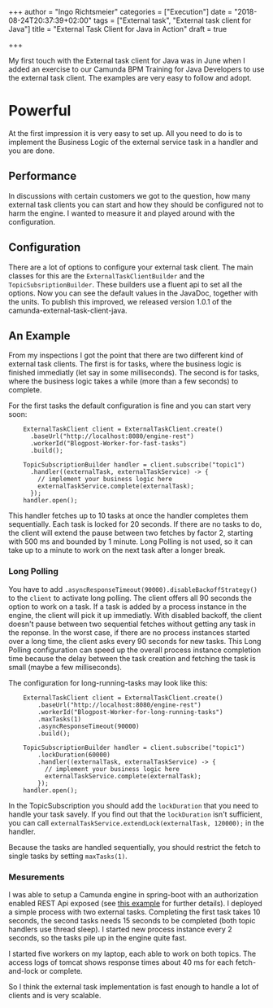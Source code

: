 +++
author = "Ingo Richtsmeier"
categories = ["Execution"]
date = "2018-08-24T20:37:39+02:00"
tags = ["External task", "External task client for Java"]
title = "External Task Client for Java in Action"
draft = true

+++

My first touch with the External task client for Java was in June when I added an exercise to our Camunda BPM Training for Java Developers to use the external task client. The examples are very easy to follow and adopt.

# Powerful

At the first impression it is very easy to set up. All you need to do is to implement the Business Logic of the external service task in a handler and you are done.

## Performance

In discussions with certain customers we got to the question, how many external task clients you can start and how they should be configured not to harm the engine. I wanted to measure it and played around with the configuration.

## Configuration

There are a lot of options to configure your external task client. The main classes for this are the `ExternalTaskClientBuilder` and the `TopicSubsriptionBuilder`. These builders use a fluent api to set all the options. Now you can see the default values in the JavaDoc, together with the units. To publish this improved, we released version 1.0.1 of the camunda-external-task-client-java.

## An Example

From my inspections I got the point that there are two different kind of external task clients. The first is for tasks, where the business logic is finished immediatly (let say in some milliseconds). The second is for tasks, where the business logic takes a while (more than a few seconds) to complete.

For the first tasks the default configuration is fine and you can start very soon:

```
    ExternalTaskClient client = ExternalTaskClient.create()
      .baseUrl("http://localhost:8080/engine-rest")
      .workerId("Blogpost-Worker-for-fast-tasks")
      .build();

    TopicSubscriptionBuilder handler = client.subscribe("topic1")
      .handler((externalTask, externalTaskService) -> {
        // implement your business logic here 
        externalTaskService.complete(externalTask);
      });
    handler.open();
```

This handler fetches up to 10 tasks at once the handler completes them sequentially. Each task is locked for 20 seconds. If there are no tasks to do, the client will extend the pause between two fetches by factor 2, starting with 500 ms and bounded by 1 minute. Long Polling is not used, so it can take up to a minute to work on the next task after a longer break.

### Long Polling

You have to add `.asyncResponseTimeout(90000).disableBackoffStrategy()` to the `client` to activate long polling. The client offers all 90 seconds the option to work on a task. If a task is added by a process instance in the engine, the client will pick it up immediatly. With disabled backoff, the client doesn't pause between two sequential fetches without getting any task in the reponse. In the worst case, if there are no process instances started over a long time, the client asks every 90 seconds for new tasks. This Long Polling configuration can speed up the overall process instance completion time because the delay between the task creation and fetching the task is small (maybe a few milliseconds).

The configuration for long-running-tasks may look like this:
```
    ExternalTaskClient client = ExternalTaskClient.create()
        .baseUrl("http://localhost:8080/engine-rest")
        .workerId("Blogpost-Worker-for-long-running-tasks")
        .maxTasks(1)
        .asyncResponseTimeout(90000)
        .build();

    TopicSubscriptionBuilder handler = client.subscribe("topic1")
        .lockDuration(60000)
        .handler((externalTask, externalTaskService) -> {
          // implement your business logic here 
          externalTaskService.complete(externalTask);
        });
    handler.open();
```

In the TopicSubscription you should add the `lockDuration` that you need to handle your task savely. If you find out that the `lockDuration` isn't sufficient, you can call `externalTaskService.extendLock(externalTask, 120000);` in the handler.

Because the tasks are handled sequentially, you should restrict the fetch to single tasks by setting `maxTasks(1)`.

### Mesurements

I was able to setup a Camunda engine in spring-boot with an authorization enabled REST Api exposed (see [this example](https://github.com/camunda-consulting/code/tree/master/snippets/springboot-rest-api-basic-auth) for further details). I deployed a simple process with two external tasks. Completing the first task takes 10 seconds, the second tasks needs 15 seconds to be completed (both topic handlers use thread sleep). I started new process instance every 2 seconds, so the tasks pile up in the engine quite fast.

I started five workers on my laptop, each able to work on both topics. The access logs of tomcat shows response times about 40 ms for each fetch-and-lock or complete.

So I think the external task implementation is fast enough to handle a lot of clients and is very scalable.